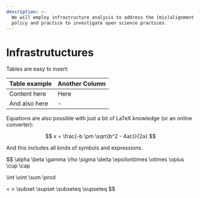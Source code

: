 ```yaml
---
description: >-
  We will employ infrastructure analysis to address the (mis)alignment between
  policy and practice to investigate open science practices.
---
```


# Infrastrutuctures

Tables are easy to insert:

| Table example | Another Column |
| :--- | :--- |
| Content here | Here |
| And also here | - |

Equations are also possible with just a bit of LaTeX knowledge \(or an online converter\):

$$
x = \frac{-b \pm \sqrt{b^2 - 4ac}}{2a}
$$

And this includes all kinds of symbols and expressions.

$$
\alpha  \beta  \gamma \rho \sigma \delta \epsilon\times \otimes \oplus \cup \cap

\int \oint \sum \prod 

< > \subset \supset \subseteq \supseteq
$$




